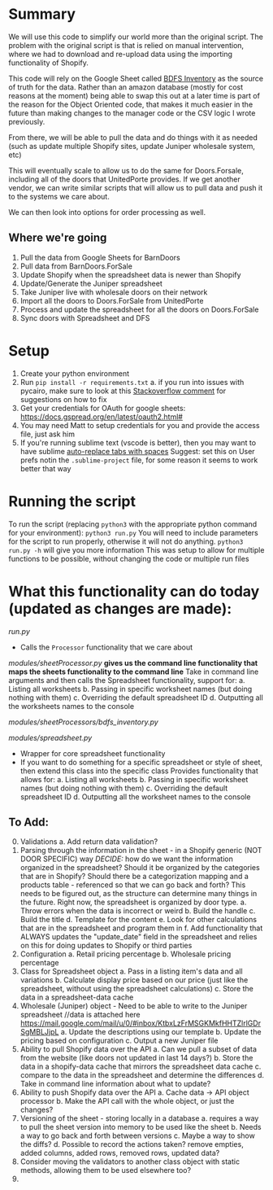 # Summary
We will use this code to simplify our world more than the original script. The problem with the original script is that is relied on manual intervention, where we had to download and re-upload data using the importing functionality of Shopify.

This code will rely on the Google Sheet called [BDFS Inventory](https://docs.google.com/spreadsheets/d/1RyODmeydoIlMO75xa5wIxHRxqnZWRkDcxWZyp6fK-H8/edit#gid=891609024) as the source of truth for the data. Rather than an amazon database (mostly for cost reasons at the moment) being able to swap this out at a later time is part of the reason for the Object Oriented code, that makes it much easier in the future than making changes to the manager code or the CSV logic I wrote previously.

From there, we will be able to pull the data and do things with it as needed (such as update multiple Shopify sites, update Juniper wholesale system, etc)

This will eventually scale to allow us to do the same for Doors.Forsale, including all of the doors that UnitedPorte provides. If we get another vendor, we can write similar scripts that will allow us to pull data and push it to the systems we care about.

We can then look into options for order processing as well.

## Where we're going
1. Pull the data from Google Sheets for BarnDoors
2. Pull data from BarnDoors.ForSale
3. Update Shopify when the spreadsheet data is newer than Shopify
4. Update/Generate the Juniper spreadsheet
5. Take Juniper live with wholesale doors on their network
6. Import all the doors to Doors.ForSale from UnitedPorte
7. Process and update the spreadsheet for all the doors on Doors.ForSale
8. Sync doors with Spreadsheet and DFS

# Setup
1. Create your python environment
2. Run `pip install -r requirements.txt`
    a. if you run into issues with pycairo, make sure to look at this [Stackoverflow comment](https://stackoverflow.com/a/61164149) for suggestions on how to fix
3. Get your credentials for OAuth for google sheets: https://docs.gspread.org/en/latest/oauth2.html#
4. You may need Matt to setup credentials for you and provide the access file, just ask him
5. If you're running sublime text (vscode is better), then you may want to have sublime [auto-replace tabs with spaces](https://coderwall.com/p/zvyg7a/convert-tabs-to-spaces-on-file-save) Suggest: set this on User prefs notin the `.sublime-project` file, for some reason it seems to work better that way

# Running the script
To run the script (replacing `python3` with the appropriate python command for your environment):
```python3 run.py```
You will need to include parameters for the script to run properly, otherwise it will not do anything.
```python3 run.py -h``` will give you more information
This was setup to allow for multiple functions to be possible, without changing the code or multiple run files


# What this functionality can do today (updated as changes are made):
*run.py*
- Calls the `Processor` functionality that we care about

*modules/sheetProcessor.py*
**gives us the command line functionality that maps the sheets functionality to the command line**
Take in command line arguments and then calls the Spreadsheet functionality, support for:
    a. Listing all worksheets
    b. Passing in specific worksheet names (but doing nothing with them)
    c. Overriding the default spreadsheet ID
    d. Outputting all the worksheets names to the console

*modules/sheetProcessors/bdfs_inventory.py*



*modules/spreadsheet.py*
- Wrapper for core spreadsheet functionality
- If you want to do something for a specific spreadsheet or style of sheet, then extend this class into the specific class
Provides functionality that allows for:
    a. Listing all worksheets
    b. Passing in specific worksheet names (but doing nothing with them)
    c. Overriding the default spreadsheet ID
    d. Outputting all the worksheet names to the console


## To Add:
0. Validations
    a. Add return data validation?
1. Parsing through the information in the sheet - in a Shopify generic (NOT DOOR SPECIFIC) way
    *DECIDE:* how do we want the information organized in the spreadsheet? Should it be organized by the categories that are in Shopify? Should there be a categorization mapping and a products table - referenced so that we can go back and forth? This needs to be figured out, as the structure can determine many things in the future. Right now, the spreadsheet is organized by door type.
    a. Throw errors when the data is incorrect or weird
    b. Build the handle
    c. Build the title
    d. Template for the content
    e. Look for other calculations that are in the spreadsheet and program them in
    f. Add functionality that ALWAYS updates the "update_date" field in the spreadsheet and relies on this for doing updates to Shopify or third parties
2. Configuration
    a. Retail pricing percentage
    b. Wholesale pricing percentage
3. Class for Spreadsheet object
    a. Pass in a listing item's data and all variations
    b. Calculate display price based on our price (just like the spreadsheet, without using the spreadsheet calculations)
    c. Store the data in a spreadsheet-data cache
4. Wholesale (Juniper) object - Need to be able to write to the Juniper spreadsheet
    //data is attached here https://mail.google.com/mail/u/0/#inbox/KtbxLzFrMSGKMkfHHTZlrlGDrSgMBLJjpL
    a. Update the descriptions using our template
    b. Update the pricing based on configuration
    c. Output a new Juniper file
5. Ability to pull Shopify data over the API
    a. Can we pull a subset of data from the website (like doors not updated in last 14 days?)
    b. Store the data in a shopify-data cache that mirrors the spreadsheet data cache
    c. compare to the data in the spreadsheet and determine the differences
    d. Take in command line information about what to update?
6. Ability to push Shopify data over the API
    a. Cache data -> API object processor
    b. Make the API call with the whole object, or just the changes?
7. Versioning of the sheet - storing locally in a database
    a. requires a way to pull the sheet version into memory to be used like the sheet
    b. Needs a way to go back and forth between versions
    c. Maybe a way to show the diffs?
    d. Possible to record the actions taken? remove empties, added columns, added rows, removed rows, updated data?
8. Consider moving the validators to another class object with static methods, allowing them to be used elsewhere too?
9. 
